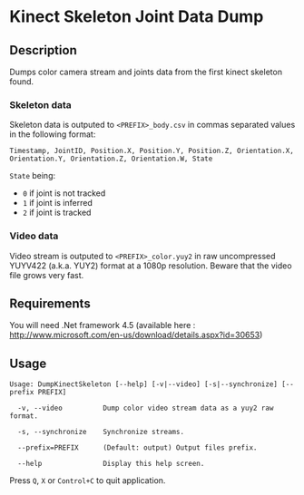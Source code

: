 # Kinect Skeleton Joint Data Dump #

## Description

Dumps color camera stream and joints data from the first kinect skeleton found.

### Skeleton data

Skeleton data is outputed to `<PREFIX>_body.csv` in commas separated values in the following format:

```Timestamp, JointID, Position.X, Position.Y, Position.Z, Orientation.X, Orientation.Y, Orientation.Z, Orientation.W, State```

`State` being:

* `0` if joint is not tracked
* `1` if joint is inferred
* `2` if joint is tracked

### Video data

Video stream is outputed to `<PREFIX>_color.yuy2` in raw uncompressed YUYV422 (a.k.a. YUY2) format at a 1080p resolution. Beware that the video file grows very fast.


## Requirements

You will need .Net framework 4.5 (available here : http://www.microsoft.com/en-us/download/details.aspx?id=30653)

## Usage

```
Usage: DumpKinectSkeleton [--help] [-v|--video] [-s|--synchronize] [--prefix PREFIX]

  -v, --video          Dump color video stream data as a yuy2 raw format.

  -s, --synchronize    Synchronize streams.

  --prefix=PREFIX      (Default: output) Output files prefix.

  --help               Display this help screen.
```

Press `Q`, `X` or `Control+C` to quit application.
